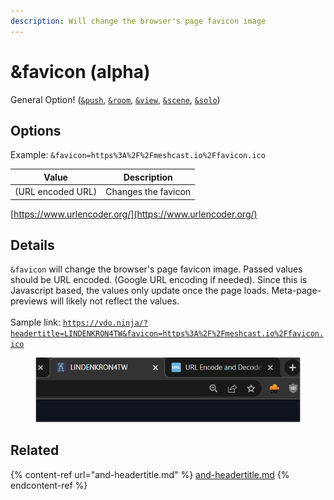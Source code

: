 ```yaml
---
description: Will change the browser's page favicon image
---
```


# \&favicon (alpha)

General Option! ([`&push`](../../source-settings/push.md), [`&room`](../../general-settings/room.md), [`&view`](../view-parameters/view.md), [`&scene`](../view-parameters/scene.md), [`&solo`](../mixer-scene-parameters/and-solo.md))

## Options

Example: `&favicon=https%3A%2F%2Fmeshcast.io%2Ffavicon.ico`

| Value             | Description         |
| ----------------- | ------------------- |
| (URL encoded URL) | Changes the favicon |

[https://www.urlencoder.org/](https://www.urlencoder.org/)

## Details

`&favicon` will change the browser's page favicon image. Passed values should be URL encoded. (Google URL encoding if needed). Since this is Javascript based, the values only update once the page loads. Meta-page-previews will likely not reflect the values.\
\
Sample link: [`https://vdo.ninja/?headertitle=LINDENKRON4TW&favicon=https%3A%2F%2Fmeshcast.io%2Ffavicon.ico`](https://vdo.ninja/?headertitle=LINDENKRON4TW\&favicon=https%3A%2F%2Fmeshcast.io%2Ffavicon.ico)

<figure><img src="../../.gitbook/assets/image (181).png" alt=""><figcaption></figcaption></figure>

## Related

{% content-ref url="and-headertitle.md" %}
[and-headertitle.md](and-headertitle.md)
{% endcontent-ref %}
